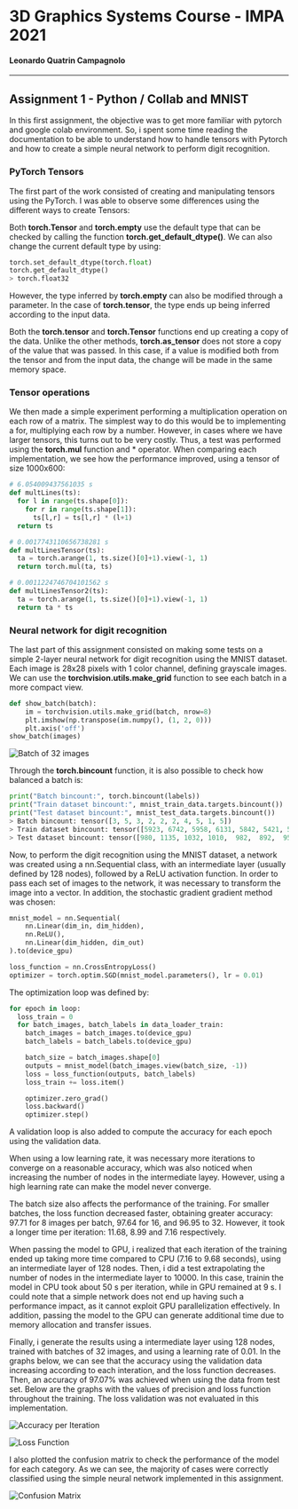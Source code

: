 # 3D Graphics Systems Course - IMPA 2021

#### Leonardo Quatrin Campagnolo

---------

## Assignment 1 - Python / Collab and MNIST

In this first assignment, the objective was to get more familiar with pytorch and google colab environment. So, i spent some time reading the documentation to be able to understand how to handle tensors with Pytorch and how to create a simple neural network to perform digit recognition.

### PyTorch Tensors

The first part of the work consisted of creating and manipulating tensors using the PyTorch. I was able to observe some differences using the different ways to create Tensors:

Both **torch.Tensor** and **torch.empty** use the default type that can be checked by calling the function **torch.get_default_dtype()**. We can also change the current default type by using:


```python
torch.set_default_dtype(torch.float)
torch.get_default_dtype()
> torch.float32
``` 

However, the type inferred by **torch.empty** can also be modified through a parameter. In the case of **torch.tensor**, the type ends up being inferred according to the input data.

Both the **torch.tensor** and **torch.Tensor** functions end up creating a copy of the data. Unlike the other methods, **torch.as_tensor** does not store a copy of the value that was passed. In this case, if a value is modified both from the tensor and from the input data, the change will be made in the same memory space.

### Tensor operations

We then made a simple experiment performing a multiplication operation on each row of a matrix. The simplest way to do this would be to implementing a for, multiplying each row by a number. However, in cases where we have larger tensors, this turns out to be very costly.
Thus, a test was performed using the **torch.mul** function and * operator. When comparing each implementation, we see how the performance improved, using a tensor of size 1000x600:

```python
# 6.054009437561035 s
def multLines(ts):
  for l in range(ts.shape[0]):
    for r in range(ts.shape[1]):
      ts[l,r] = ts[l,r] * (l+1) 
  return ts

# 0.0017743110656738281 s
def multLinesTensor(ts):
  ta = torch.arange(1, ts.size()[0]+1).view(-1, 1)
  return torch.mul(ta, ts)

# 0.0011224746704101562 s
def multLinesTensor2(ts):
  ta = torch.arange(1, ts.size()[0]+1).view(-1, 1)
  return ta * ts
``` 

### Neural network for digit recognition

The last part of this assignment consisted on making some tests on a simple 2-layer neural network for digit recognition using the MNIST dataset. Each image is 28x28 pixels with 1 color channel, defining grayscale images. We can use the **torchvision.utils.make_grid** function to see each batch in a more compact view.

```python
def show_batch(batch):
    im = torchvision.utils.make_grid(batch, nrow=8)
    plt.imshow(np.transpose(im.numpy(), (1, 2, 0)))
    plt.axis('off')
show_batch(images)
``` 

![Batch of 32 images](imgs/a1/bach_of_images.png)

Through the **torch.bincount** function, it is also possible to check how balanced a batch is:

```python
print("Batch bincount:", torch.bincount(labels))
print("Train dataset bincount:", mnist_train_data.targets.bincount())
print("Test dataset bincount:", mnist_test_data.targets.bincount())
> Batch bincount: tensor([3, 5, 3, 2, 2, 2, 4, 5, 1, 5])
> Train dataset bincount: tensor([5923, 6742, 5958, 6131, 5842, 5421, 5918, 6265, 5851, 5949])
> Test dataset bincount: tensor([980, 1135, 1032, 1010,  982,  892,  958, 1028,  974, 1009])
``` 

Now, to perform the digit recognition using the MNIST dataset, a network was created using a nn.Sequential class, with an intermediate layer (usually defined by 128 nodes), followed by a ReLU activation function. In order to pass each set of images to the network, it was necessary to transform the image into a vector. In addition, the stochastic gradient gradient method was chosen:

```python
mnist_model = nn.Sequential(
    nn.Linear(dim_in, dim_hidden),
    nn.ReLU(),
    nn.Linear(dim_hidden, dim_out)
).to(device_gpu)

loss_function = nn.CrossEntropyLoss()
optimizer = torch.optim.SGD(mnist_model.parameters(), lr = 0.01)
``` 

The optimization loop was defined by:

```python
for epoch in loop:
  loss_train = 0
  for batch_images, batch_labels in data_loader_train:
    batch_images = batch_images.to(device_gpu)
    batch_labels = batch_labels.to(device_gpu)

    batch_size = batch_images.shape[0]
    outputs = mnist_model(batch_images.view(batch_size, -1)) 
    loss = loss_function(outputs, batch_labels)
    loss_train += loss.item()

    optimizer.zero_grad()
    loss.backward()
    optimizer.step()
```

A validation loop is also added to compute the accuracy for each epoch using the validation data.

When using a low learning rate, it was necessary more iterations to converge on a reasonable accuracy, which was also noticed when increasing the number of nodes in the intermediate layey. However, using a high learning rate can make the model never converge.

The batch size also affects the performance of the training. For smaller batches, the loss function decreased faster, obtaining greater accuracy: 97.71 for 8 images per batch, 97.64 for 16, and 96.95 to 32. However, it took a longer time per iteration: 11.68, 8.99 and 7.16 respectively.

When passing the model to GPU, i realized that each iteration of the training ended up taking more time compared to CPU (7.16 to 9.68 seconds), using an intermediate layer of 128 nodes. Then, i did a test extrapolating the number of nodes in the intermediate layer to 10000. In this case, trainin the model in CPU took about 50 s per iteration, while in GPU remained at 9 s. I could note that a simple network does not end up having such a performance impact, as it cannot exploit GPU parallelization effectively. In addition, passing the model to the GPU can generate additional time due to memory allocation and transfer issues.

Finally, i generate the results using a intermediate layer using 128 nodes, trained with batches of 32 images, and using a learning rate of 0.01. In the graphs below, we can see that the accuracy using the validation data increasing according to each interation, and the loss function decreases. Then, an accuracy of 97.07% was achieved when using the data from test set. Below are the graphs with the values of precision and loss function throughout the training. The loss validation was not evaluated in this implementation.

![Accuracy per Iteration](imgs/a1/accuracy.png)

![Loss Function](imgs/a1/loss_function.png)

I also plotted the confusion matrix to check the performance of the model for each category. As we can see, the majority of cases were correctly classified using the simple neural network implemented in this assignment.

![Confusion Matrix](imgs/a1/confusion_matrix.png)

